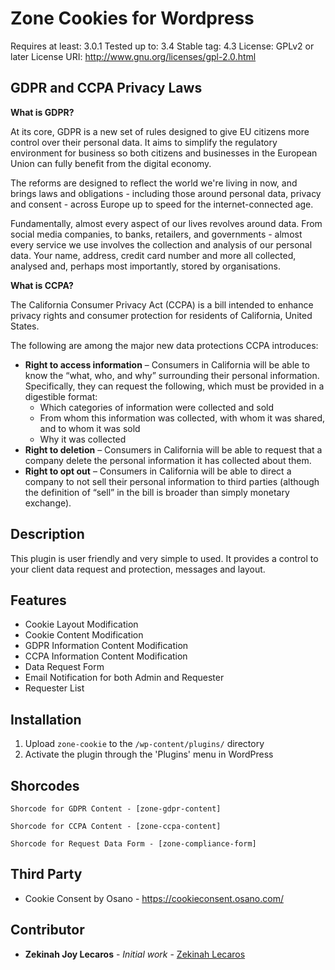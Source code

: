 # Zone Cookies for Wordpress
Requires at least: 3.0.1
Tested up to: 3.4
Stable tag: 4.3
License: GPLv2 or later
License URI: http://www.gnu.org/licenses/gpl-2.0.html

## GDPR and CCPA Privacy Laws

__What is GDPR?__

At its core, GDPR is a new set of rules designed to give EU citizens more control over their personal data. It aims to simplify the regulatory environment for business so both citizens and businesses in the European Union can fully benefit from the digital economy.

The reforms are designed to reflect the world we're living in now, and brings laws and obligations - including those around personal data, privacy and consent - across Europe up to speed for the internet-connected age.

Fundamentally, almost every aspect of our lives revolves around data. From social media companies, to banks, retailers, and governments - almost every service we use involves the collection and analysis of our personal data. Your name, address, credit card number and more all collected, analysed and, perhaps most importantly, stored by organisations.

__What is CCPA?__

The California Consumer Privacy Act (CCPA) is a bill intended to enhance privacy rights and consumer protection for residents of California, United States. 

The following are among the major new data protections CCPA introduces:

* __Right to access information__ – Consumers in California will be able to know the “what, who, and why” surrounding their personal information. Specifically, they can request the following, which must be provided in a digestible format:
    * Which categories of information were collected and sold
    * From whom this information was collected, with whom it was shared, and to whom it was sold
    * Why it was collected
* __Right to deletion__ – Consumers in California will be able to request that a company delete the personal information it has collected about them.
* __Right to opt out__ – Consumers in California will be able to direct a company to not sell their personal information to third parties (although the definition of “sell” in the bill is broader than simply monetary exchange).

## Description

This plugin is user friendly and very simple to used. It provides a control to your client data request and protection, messages and layout.

## Features

* Cookie Layout Modification
* Cookie Content Modification
* GDPR Information Content Modification
* CCPA Information Content Modification
* Data Request Form
* Email Notification for both Admin and Requester
* Requester List

## Installation

1. Upload `zone-cookie` to the `/wp-content/plugins/` directory
2. Activate the plugin through the 'Plugins' menu in WordPress

## Shorcodes 
```
Shorcode for GDPR Content - [zone-gdpr-content]

Shorcode for CCPA Content - [zone-ccpa-content]

Shorcode for Request Data Form - [zone-compliance-form]
```

## Third Party
* Cookie Consent by Osano - https://cookieconsent.osano.com/

## Contributor

* **Zekinah Joy Lecaros** - *Initial work* - [Zekinah Lecaros](https://github.com/zekinah)
